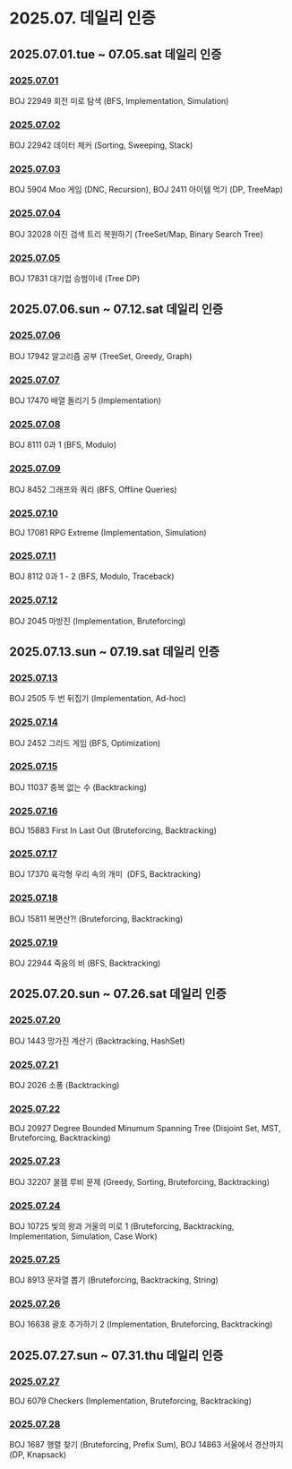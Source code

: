 # 2025.07. 데일리 인증

## 2025.07.01.tue ~ 07.05.sat 데일리 인증

### [2025.07.01](https://github.com/jwelyl/daily_certification/blob/main/2025/07/01/25_07_01_daily_certification.md)
BOJ 22949 회전 미로 탐색 (BFS, Implementation, Simulation)

### [2025.07.02](https://github.com/jwelyl/daily_certification/blob/main/2025/07/02/25_07_02_daily_certification.md)
BOJ 22942 데이터 체커 (Sorting, Sweeping, Stack)

### [2025.07.03](https://github.com/jwelyl/daily_certification/blob/main/2025/07/03/25_07_03_daily_certification.md)
BOJ 5904 Moo 게임 (DNC, Recursion), BOJ 2411 아이템 먹기 (DP, TreeMap)

### [2025.07.04](https://github.com/jwelyl/daily_certification/blob/main/2025/07/04/25_07_04_daily_certification.md)
BOJ 32028 이진 검색 트리 복원하기 (TreeSet/Map, Binary Search Tree)

### [2025.07.05](https://github.com/jwelyl/daily_certification/blob/main/2025/07/05/25_07_05_daily_certification.md)
BOJ 17831 대기업 승범이네 (Tree DP)

## 2025.07.06.sun ~ 07.12.sat 데일리 인증

### [2025.07.06](https://github.com/jwelyl/daily_certification/blob/main/2025/07/06/25_07_06_daily_certification.md)
BOJ 17942 알고리즘 공부 (TreeSet, Greedy, Graph)

### [2025.07.07](https://github.com/jwelyl/daily_certification/blob/main/2025/07/07/25_07_07_daily_certification.md)
BOJ 17470 배열 돌리기 5 (Implementation)

### [2025.07.08](https://github.com/jwelyl/daily_certification/blob/main/2025/07/08/25_07_08_daily_certification.md)
BOJ 8111 0과 1 (BFS, Modulo)

### [2025.07.09](https://github.com/jwelyl/daily_certification/blob/main/2025/07/09/25_07_09_daily_certification.md)
BOJ 8452 그래프와 쿼리 (BFS, Offline Queries)

### [2025.07.10](https://github.com/jwelyl/daily_certification/blob/main/2025/07/10/25_07_10_daily_certification.md)
BOJ 17081 RPG Extreme (Implementation, Simulation)

### [2025.07.11](https://github.com/jwelyl/daily_certification/blob/main/2025/07/11/25_07_11_daily_certification.md)
BOJ 8112 0과 1 - 2 (BFS, Modulo, Traceback)

### [2025.07.12](https://github.com/jwelyl/daily_certification/blob/main/2025/07/12/25_07_12_daily_certification.md)
BOJ 2045 마방진 (Implementation, Bruteforcing)

## 2025.07.13.sun ~ 07.19.sat 데일리 인증

### [2025.07.13](https://github.com/jwelyl/daily_certification/blob/main/2025/07/13/25_07_13_daily_certification.md)
BOJ 2505 두 번 뒤집기 (Implementation, Ad-hoc)

### [2025.07.14](https://github.com/jwelyl/daily_certification/blob/main/2025/07/14/25_07_14_daily_certification.md)
BOJ 2452 그리드 게임 (BFS, Optimization)

### [2025.07.15](https://github.com/jwelyl/daily_certification/blob/main/2025/07/15/25_07_15_daily_certification.md)
BOJ 11037 중복 없는 수 (Backtracking)

### [2025.07.16](https://github.com/jwelyl/daily_certification/blob/main/2025/07/16/25_07_16_daily_certification.md)
BOJ 15883 First In Last Out (Bruteforcing, Backtracking)

### [2025.07.17](https://github.com/jwelyl/daily_certification/blob/main/2025/07/17/25_07_17_daily_certification.md)
BOJ 17370 육각형 우리 속의 개미  (DFS, Backtracking)

### [2025.07.18](https://github.com/jwelyl/daily_certification/blob/main/2025/07/18/25_07_18_daily_certification.md)
BOJ 15811 복면산?! (Bruteforcing, Backtracking)

### [2025.07.19](https://github.com/jwelyl/daily_certification/blob/main/2025/07/19/25_07_19_daily_certification.md)
BOJ 22944 죽음의 비 (BFS, Backtracking)

## 2025.07.20.sun ~ 07.26.sat 데일리 인증

### [2025.07.20](https://github.com/jwelyl/daily_certification/blob/main/2025/07/20/25_07_20_daily_certification.md)
BOJ 1443 망가진 계산기 (Backtracking, HashSet)

### [2025.07.21](https://github.com/jwelyl/daily_certification/blob/main/2025/07/21/25_07_21_daily_certification.md)
BOJ 2026 소풍 (Backtracking)

### [2025.07.22](https://github.com/jwelyl/daily_certification/blob/main/2025/07/22/25_07_22_daily_certification.md)
BOJ 20927 Degree Bounded Minumum Spanning Tree (Disjoint Set, MST, Bruteforcing, Backtracking)

### [2025.07.23](https://github.com/jwelyl/daily_certification/blob/main/2025/07/23/25_07_23_daily_certification.md)
BOJ 32207 꿀잼 루비 문제 (Greedy, Sorting, Bruteforcing, Backtracking)

### [2025.07.24](https://github.com/jwelyl/daily_certification/blob/main/2025/07/24/25_07_24_daily_certification.md)
BOJ 10725 빛의 왕과 거울의 미로 1 (Bruteforcing, Backtracking, Implementation, Simulation, Case Work)

### [2025.07.25](https://github.com/jwelyl/daily_certification/blob/main/2025/07/25/25_07_25_daily_certification.md)
BOJ 8913 문자열 뽑기 (Bruteforcing, Backtracking, String)

### [2025.07.26](https://github.com/jwelyl/daily_certification/blob/main/2025/07/26/25_07_26_daily_certification.md)
BOJ 16638 괄호 추가하기 2 (Implementation, Bruteforcing, Backtracking)

## 2025.07.27.sun ~ 07.31.thu 데일리 인증

### [2025.07.27](https://github.com/jwelyl/daily_certification/blob/main/2025/07/27/25_07_27_daily_certification.md)
BOJ 6079 Checkers (Implementation, Bruteforcing, Backtracking)

### [2025.07.28](https://github.com/jwelyl/daily_certification/blob/main/2025/07/28/25_07_28_daily_certification.md)
BOJ 1687 행렬 찾기 (Bruteforcing, Prefix Sum), BOJ 14863 서울에서 경산까지 (DP, Knapsack)